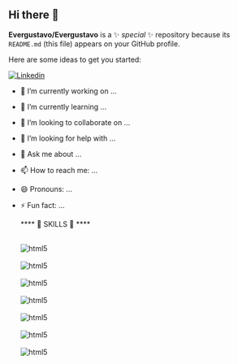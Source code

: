 ## Hi there 👋


**Evergustavo/Evergustavo** is a ✨ _special_ ✨ repository because its `README.md` (this file) appears on your GitHub profile.

Here are some ideas to get you started:

[![Linkedin](https://img.shields.io/badge/LinkedIn-0077B5?style=for-the-badge&logo=linkedin&logoColor=white)](https://www.linkedin.com/in/gustavo-sourient-25b0931bb/)

- 🔭 I’m currently working on ...
- 🌱 I’m currently learning ...
- 👯 I’m looking to collaborate on ...
- 🤔 I’m looking for help with ...
- 💬 Ask me about ...
- 📫 How to reach me: ...
- 😄 Pronouns: ...
- ⚡ Fun fact: ...

    ****  🚀 SKILLS 🚀   ****
  <div style = "display: inline_block"><br/>
     <img align="center" alt="html5" src="https://img.shields.io/badge/C%23-239120?style=for-the-badge&logo=c-sharp&logoColor=white" />
  </div>

    <div style = "display: inline_block"><br/>
     <img align="center" alt="html5" src="" />
  </div>

    <div style = "display: inline_block"><br/>
     <img align="center" alt="html5" src="" />
  </div>

    <div style = "display: inline_block"><br/>
     <img align="center" alt="html5" src="" />
  </div>

    <div style = "display: inline_block"><br/>
     <img align="center" alt="html5" src="" />
  </div>

    <div style = "display: inline_block"><br/>
     <img align="center" alt="html5" src="" />
  </div>

    <div style = "display: inline_block"><br/>
     <img align="center" alt="html5" src="" />
  </div>

  

